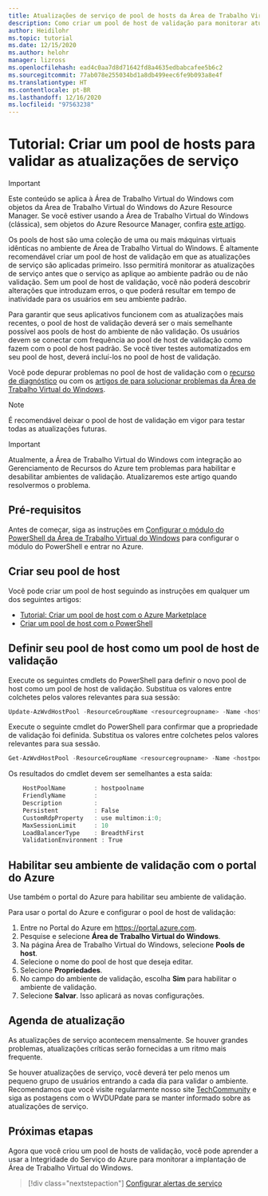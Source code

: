 ```yaml
---
title: Atualizações de serviço de pool de hosts da Área de Trabalho Virtual do Windows – Azure
description: Como criar um pool de host de validação para monitorar atualizações de serviço antes de distribuir atualizações para a produção.
author: Heidilohr
ms.topic: tutorial
ms.date: 12/15/2020
ms.author: helohr
manager: lizross
ms.openlocfilehash: ead4c0aa7d8d71642fd8a4635edbabcafee5b6c2
ms.sourcegitcommit: 77ab078e255034bd1a8db499eec6fe9b093a8e4f
ms.translationtype: HT
ms.contentlocale: pt-BR
ms.lasthandoff: 12/16/2020
ms.locfileid: "97563238"
---
```

# <a name="tutorial-create-a-host-pool-to-validate-service-updates"></a>Tutorial: Criar um pool de hosts para validar as atualizações de serviço

>[!IMPORTANT]
>Este conteúdo se aplica à Área de Trabalho Virtual do Windows com objetos da Área de Trabalho Virtual do Windows do Azure Resource Manager. Se você estiver usando a Área de Trabalho Virtual do Windows (clássica), sem objetos do Azure Resource Manager, confira [este artigo](./virtual-desktop-fall-2019/create-validation-host-pool-2019.md).

Os pools de host são uma coleção de uma ou mais máquinas virtuais idênticas no ambiente de Área de Trabalho Virtual do Windows. É altamente recomendável criar um pool de host de validação em que as atualizações de serviço são aplicadas primeiro. Isso permitirá monitorar as atualizações de serviço antes que o serviço as aplique ao ambiente padrão ou de não validação. Sem um pool de host de validação, você não poderá descobrir alterações que introduzam erros, o que poderá resultar em tempo de inatividade para os usuários em seu ambiente padrão.

Para garantir que seus aplicativos funcionem com as atualizações mais recentes, o pool de host de validação deverá ser o mais semelhante possível aos pools de host do ambiente de não validação. Os usuários devem se conectar com frequência ao pool de host de validação como fazem com o pool de host padrão. Se você tiver testes automatizados em seu pool de host, deverá incluí-los no pool de host de validação.

Você pode depurar problemas no pool de host de validação com o [recurso de diagnóstico](diagnostics-role-service.md) ou com os [artigos de para solucionar problemas da Área de Trabalho Virtual do Windows](troubleshoot-set-up-overview.md).

>[!NOTE]
> É recomendável deixar o pool de host de validação em vigor para testar todas as atualizações futuras.

>[!IMPORTANT]
>Atualmente, a Área de Trabalho Virtual do Windows com integração ao Gerenciamento de Recursos do Azure tem problemas para habilitar e desabilitar ambientes de validação. Atualizaremos este artigo quando resolvermos o problema.

## <a name="prerequisites"></a>Pré-requisitos

Antes de começar, siga as instruções em [Configurar o módulo do PowerShell da Área de Trabalho Virtual do Windows](powershell-module.md) para configurar o módulo do PowerShell e entrar no Azure.

## <a name="create-your-host-pool"></a>Criar seu pool de host

Você pode criar um pool de host seguindo as instruções em qualquer um dos seguintes artigos:
- [Tutorial: Criar um pool de host com o Azure Marketplace](create-host-pools-azure-marketplace.md)
- [Criar um pool de host com o PowerShell](create-host-pools-powershell.md)

## <a name="define-your-host-pool-as-a-validation-host-pool"></a>Definir seu pool de host como um pool de host de validação

Execute os seguintes cmdlets do PowerShell para definir o novo pool de host como um pool de host de validação. Substitua os valores entre colchetes pelos valores relevantes para sua sessão:

```powershell
Update-AzWvdHostPool -ResourceGroupName <resourcegroupname> -Name <hostpoolname> -ValidationEnvironment:$true
```

Execute o seguinte cmdlet do PowerShell para confirmar que a propriedade de validação foi definida. Substitua os valores entre colchetes pelos valores relevantes para sua sessão.

```powershell
Get-AzWvdHostPool -ResourceGroupName <resourcegroupname> -Name <hostpoolname> | Format-List
```

Os resultados do cmdlet devem ser semelhantes a esta saída:

```powershell
    HostPoolName        : hostpoolname
    FriendlyName        :
    Description         :
    Persistent          : False
    CustomRdpProperty   : use multimon:i:0;
    MaxSessionLimit     : 10
    LoadBalancerType    : BreadthFirst
    ValidationEnvironment : True
```

## <a name="enable-your-validation-environment-with-the-azure-portal"></a>Habilitar seu ambiente de validação com o portal do Azure

Use também o portal do Azure para habilitar seu ambiente de validação.

Para usar o portal do Azure e configurar o pool de host de validação:

1. Entre no Portal do Azure em <https://portal.azure.com>.
2. Pesquise e selecione **Área de Trabalho Virtual do Windows**.
3. Na página Área de Trabalho Virtual do Windows, selecione **Pools de host**.
4. Selecione o nome do pool de host que deseja editar.
5. Selecione **Propriedades**.
6. No campo do ambiente de validação, escolha **Sim** para habilitar o ambiente de validação.
7. Selecione **Salvar**. Isso aplicará as novas configurações.

## <a name="update-schedule"></a>Agenda de atualização

As atualizações de serviço acontecem mensalmente. Se houver grandes problemas, atualizações críticas serão fornecidas a um ritmo mais frequente.

Se houver atualizações de serviço, você deverá ter pelo menos um pequeno grupo de usuários entrando a cada dia para validar o ambiente. Recomendamos que você visite regularmente nosso site [TechCommunity](https://techcommunity.microsoft.com/t5/forums/searchpage/tab/message?filter=location&q=wvdupdate&location=forum-board:WindowsVirtualDesktop&sort_by=-topicPostDate&collapse_discussion=true) e siga as postagens com o WVDUPdate para se manter informado sobre as atualizações de serviço.

## <a name="next-steps"></a>Próximas etapas

Agora que você criou um pool de hosts de validação, você pode aprender a usar a Integridade do Serviço do Azure para monitorar a implantação de Área de Trabalho Virtual do Windows.

> [!div class="nextstepaction"]
> [Configurar alertas de serviço](./set-up-service-alerts.md)
